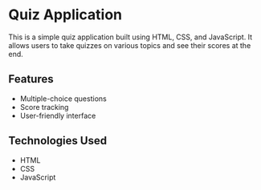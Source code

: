 # Quiz Application

This is a simple quiz application built using HTML, CSS, and JavaScript. It allows users to take quizzes on various topics and see their scores at the end.

## Features

- Multiple-choice questions
- Score tracking
- User-friendly interface

## Technologies Used

- HTML
- CSS
- JavaScript



